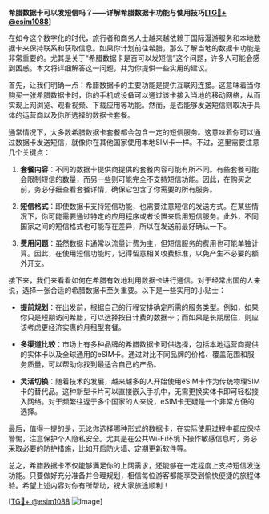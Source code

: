 **希腊数据卡可以发短信吗？——详解希腊数据卡功能与使用技巧[[TG💪+ @esim1088](https://t.me/s/esim1088)]**

在如今这个数字化的时代，旅行者和商务人士越来越依赖于国际漫游服务和本地数据卡来保持联系和获取信息。如果你计划前往希腊，那么了解当地的数据卡功能是非常重要的。尤其是关于“希腊数据卡是否可以发短信”这个问题，许多人可能会感到困惑。本文将详细解答这一问题，并为你提供一些实用的建议。

首先，让我们明确一点：希腊数据卡的主要功能是提供互联网连接。这意味着当你购买一张希腊数据卡时，你的手机或设备可以通过该卡接入当地的移动网络，从而实现上网浏览、观看视频、下载应用等功能。然而，是否能够发送短信则取决于具体的运营商以及你所选择的数据卡套餐。

通常情况下，大多数希腊数据卡套餐都会包含一定的短信服务。这意味着你可以通过数据卡发送短信，就像你在其他国家使用本地SIM卡一样。不过，这里需要注意几个关键点：

1. **套餐内容**：不同的数据卡提供商提供的套餐内容可能有所不同。有些套餐可能会限制短信的数量，而另一些则可能完全不支持短信功能。因此，在购买之前，务必仔细查看套餐详情，确保它包含了你需要的所有服务。

2. **短信格式**：即使数据卡支持短信功能，也需要注意短信的发送方式。在某些情况下，你可能需要通过特定的应用程序或者设置来启用短信服务。此外，不同国家之间的短信格式也可能存在差异，所以在发送前最好确认一下。

3. **费用问题**：虽然数据卡通常以流量计费为主，但短信服务的费用也可能单独计算。因此，在使用短信功能时，记得留意相关收费标准，以免产生不必要的额外开支。

接下来，我们来看看如何在希腊有效地利用数据卡进行通信。对于经常出国的人来说，选择一张合适的希腊数据卡至关重要。以下是一些实用的小贴士：

- **提前规划**：在出发前，根据自己的行程安排确定所需的服务类型。例如，如果你只是短期访问希腊，可以选择按日计费的数据卡；而如果是长期居住，则应该考虑更经济实惠的月租型套餐。
  
- **多渠道比较**：市场上有多种品牌的希腊数据卡可供选择，包括本地运营商提供的实体卡以及全球通用的eSIM卡。通过对比不同品牌的价格、覆盖范围和服务质量，可以帮助你找到最适合自己的产品。

- **灵活切换**：随着技术的发展，越来越多的人开始使用eSIM卡作为传统物理SIM卡的替代品。这种新型卡片可以直接嵌入手机中，无需更换实体卡即可轻松接入网络。对于频繁往返于多个国家的人来说，eSIM卡无疑是一个非常方便的选择。

最后，值得一提的是，无论你选择哪种形式的数据卡，在实际使用过程中都应保持警惕，注意保护个人隐私安全。尤其是在公共Wi-Fi环境下操作敏感信息时，务必采取必要的防护措施，比如开启防火墙、定期更新软件等。

总之，希腊数据卡不仅能够满足你的上网需求，还能够在一定程度上支持短信发送功能。只要做好充分准备并合理规划，相信每位游客都能享受到愉快便捷的旅程体验。希望上述内容对你有所帮助，祝大家旅途顺利！

[[TG💪+ @esim1088](https://t.me/s/esim1088) ![Image](https://i.postimg.cc/4NQfJmqS/Snipaste-2025-05-13-00-14-12.png)]